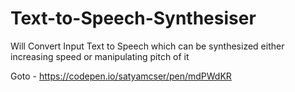 # Text-to-Speech-Synthesiser
Will Convert Input Text to Speech which can be synthesized either increasing speed or manipulating pitch of it

Goto - https://codepen.io/satyamcser/pen/mdPWdKR
